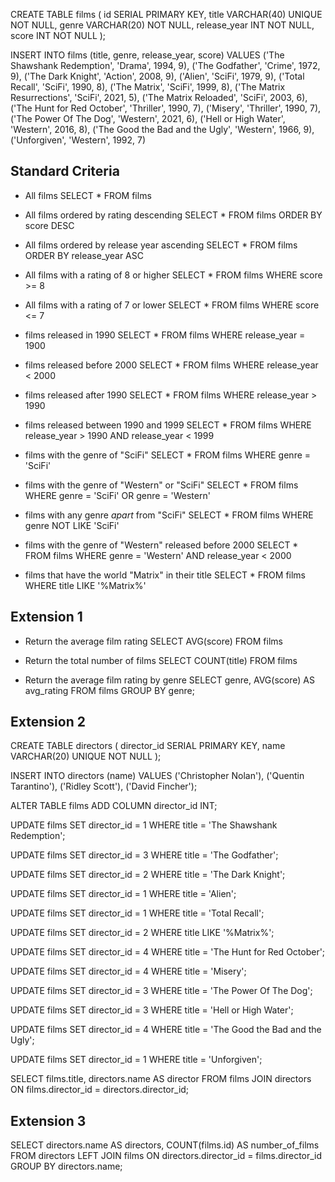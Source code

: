 CREATE TABLE films (
	id SERIAL PRIMARY KEY,
	title VARCHAR(40) UNIQUE NOT NULL,
  genre VARCHAR(20) NOT NULL, 
  release_year INT NOT NULL,
  score INT NOT NULL
);

INSERT INTO films (title, genre, release_year, score) VALUES ('The Shawshank Redemption', 'Drama', 1994, 9),
('The Godfather', 'Crime', 1972, 9),
('The Dark Knight', 'Action', 2008, 9), 
('Alien', 'SciFi', 1979, 9), 
('Total Recall', 'SciFi', 1990, 8), 
('The Matrix', 'SciFi', 1999, 8),
('The Matrix Resurrections', 'SciFi', 2021, 5),
('The Matrix Reloaded', 'SciFi', 2003, 6),
('The Hunt for Red October', 'Thriller', 1990, 7),
('Misery', 'Thriller', 1990, 7),
('The Power Of The Dog', 'Western', 2021, 6),
('Hell or High Water', 'Western', 2016, 8),
('The Good the Bad and the Ugly', 'Western', 1966, 9),
('Unforgiven', 'Western', 1992, 7)


## Standard Criteria
* All films
SELECT * FROM films

* All films ordered by rating descending
SELECT * FROM films 
ORDER BY score 	DESC

* All films ordered by release year ascending
SELECT * FROM films
ORDER BY release_year ASC

* All films with a rating of 8 or higher
SELECT * FROM films
WHERE score >= 8

* All films with a rating of 7 or lower
SELECT * FROM films
WHERE score <= 7

* films released in 1990
SELECT * FROM films
WHERE release_year = 1900

* films released before 2000
SELECT * FROM films
WHERE release_year < 2000

* films released after 1990
SELECT * FROM films
WHERE release_year > 1990

* films released between 1990 and 1999
SELECT * FROM films
WHERE release_year > 1990 AND release_year < 1999

* films with the genre of "SciFi"
SELECT * FROM films
WHERE genre = 'SciFi'

* films with the genre of "Western" or "SciFi"
SELECT * FROM films
WHERE genre = 'SciFi' OR genre = 'Western'

* films with any genre *apart* from "SciFi"
SELECT * FROM films
WHERE genre NOT LIKE 'SciFi'

* films with the genre of "Western" released before 2000
SELECT * FROM films
WHERE genre = 'Western' 
AND release_year < 2000

* films that have the world "Matrix" in their title
SELECT * FROM films
WHERE title LIKE '%Matrix%'


## Extension 1
* Return the average film rating
SELECT AVG(score)
FROM films

* Return the total number of films
SELECT COUNT(title)
FROM films

* Return the average film rating by genre
SELECT genre, AVG(score) AS avg_rating
FROM films 
GROUP BY genre;

## Extension 2
CREATE TABLE directors (
  director_id SERIAL PRIMARY KEY,
	name VARCHAR(20) UNIQUE NOT NULL
);

INSERT INTO directors (name) VALUES
('Christopher Nolan'),
('Quentin Tarantino'),
('Ridley Scott'),
('David Fincher');

ALTER TABLE films
ADD COLUMN director_id INT;

UPDATE films
SET director_id = 1
WHERE title = 'The Shawshank Redemption';

UPDATE films
SET director_id = 3
WHERE title = 'The Godfather';

UPDATE films
SET director_id = 2
WHERE title = 'The Dark Knight';

UPDATE films
SET director_id = 1
WHERE title = 'Alien';

UPDATE films
SET director_id = 1
WHERE title = 'Total Recall';

UPDATE films
SET director_id = 2
WHERE title 
LIKE '%Matrix%';

UPDATE films
SET director_id = 4
WHERE title = 'The Hunt for Red October';

UPDATE films
SET director_id = 4
WHERE title = 'Misery';

UPDATE films
SET director_id = 3
WHERE title = 'The Power Of The Dog';

UPDATE films
SET director_id = 3
WHERE title = 'Hell or High Water';

UPDATE films
SET director_id = 4
WHERE title = 'The Good the Bad and the Ugly';

UPDATE films
SET director_id = 1
WHERE title = 'Unforgiven';

SELECT films.title, directors.name AS director
FROM films
JOIN directors ON films.director_id = directors.director_id;

## Extension 3
SELECT directors.name AS directors,
COUNT(films.id) AS number_of_films FROM directors
LEFT JOIN films ON directors.director_id = films.director_id
GROUP BY directors.name;

